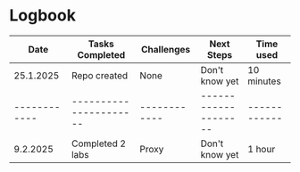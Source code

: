 # Logbook

| Date       | Tasks Completed      | Challenges | Next Steps         |Time used   |
|------------|----------------------|------------|--------------------|------------|
| 25.1.2025  | Repo created         | None       | Don't know yet     | 10 minutes |
|------------|----------------------|------------|--------------------|------------|
| 9.2.2025   | Completed 2 labs     | Proxy      | Don't know yet     | 1 hour     |
